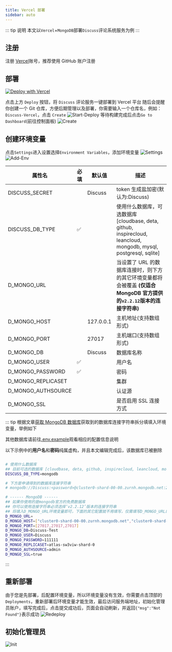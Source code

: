 ```yaml
---
title: Vercel 部署
sidebar: auto
---
```


::: tip 说明
本文以`Vercel`+`MongoDB`部署`Discuss`评论系统服务为例
:::

## 注册

注册 [Vercel](https://vercel.com/signup)账号，推荐使用 GitHub 账户注册

## 部署

[![Deploy with Vercel](https://vercel.com/button)](https://vercel.com/new/clone?repository-url=https://github.com/Lete114/Discuss-Deploy/tree/Vercel)

点击上方 `Deploy` 按钮，将 `Discuss` 评论服务一键部署到 Vercel 平台
随后会提醒你创建一个 Git 仓库，方便后期管理以及部署，你需要输入一个仓库名，例如：`Discuss-Vercel`，点击 `Create`
![Start-Deploy](/img/deploy/Vercel-ServerLess-Deploy/Start-Deploy.png)
等待构建完成后点击`Go to Dashboard`(前往控制面板)
![Create](/img/deploy/Vercel-ServerLess-Deploy/Create.png)

## 创建环境变量

点击`Settings`进入设置选择`Environment Variables`，添加环境变量
![Settings](/img/deploy/Vercel-ServerLess-Deploy/Settings.png)
![Add-Env](/img/deploy/Vercel-ServerLess-Deploy/Add-Env.png)

| 属性名             | 必填 | 默认值    | 描述                                                                                                                  |
| ------------------ | ---- | --------- | --------------------------------------------------------------------------------------------------------------------- |
| DISCUSS_SECRET     |      | Discuss   | token 生成盐加密(默认为:Discuss)                                                                                      |
| DISCUSS_DB_TYPE    | ✅   |           | 使用什么数据库，可选数据库[cloudbase, deta, github, inspirecloud, leancloud, mongodb, mysql, postgresql, sqlite]      |
| D_MONGO_URL        |      |           | 当设置了 URL 的数据库连接时，则下方的其它环境变量都将会被覆盖 **(仅适合 MongoDB 官方提供的`v2.2.12`版本的连接字符串)** |
| D_MONGO_HOST       |      | 127.0.0.1 | 主机地址(支持数组形式)                                                                                                |
| D_MONGO_PORT       |      | 27017     | 主机端口(支持数组形式)                                                                                                |
| D_MONGO_DB         |      | Discuss   | 数据库名称                                                                                                            |
| D_MONGO_USER       | ✅   |           | 用户名                                                                                                                |
| D_MONGO_PASSWORD   | ✅   |           | 密码                                                                                                                  |
| D_MONGO_REPLICASET |      |           | 集群                                                                                                                  |
| D_MONGO_AUTHSOURCE |      |           | 认证源                                                                                                                |
| D_MONGO_SSL        |      |           | 是否启用 SSL 连接方式                                                                                                 |

::: tip
根据文章[获取 MongoDB 数据库](/guide/Get-MongoDB-DataBase.html)获取到的数据库连接字符串拆分填填入环境变量，举例如下

其他数据库请前往[.env.example](https://github.com/Lete114/Discuss/blob/dev/.env.example)观看相应的配置信息说明

以下示例中的**用户名**和**密码**纯属虚构，并且本文编辑完成后，该数据库已被删除

```bash

# 使用什么数据库
## 目前可选的数据库 [cloudbase, deta, github, inspirecloud, leancloud, mongodb, mysql, postgresql, sqlite]
DISCUSS_DB_TYPE=mongodb

# 下方是申请得到的数据库连接字符串
# mongodb://Discuss:<password>@cluster0-shard-00-00.zurnh.mongodb.net:27017,cluster0-shard-00-01.zurnh.mongodb.net:27017,cluster0-shard-00-02.zurnh.mongodb.net:27017/myFirstDatabase?ssl=true&replicaSet=atlas-sw3viw-shard-0&authSource=admin&retryWrites=true&w=majority

# ------ MongoDB ------
## 如果你使用的是mongodb官方的免费数据库
## 你可以使用连接字符串必须选择‘v2.2.12’版本的连接字符串
## 将填入D_MONGO_URL环境变量即可，下面的其它配置就不用填写，仅需填写D_MONGO_URL即可
D_MONGO_URL=
D_MONGO_HOST=["cluster0-shard-00-00.zurnh.mongodb.net","cluster0-shard-00-01.zurnh.mongodb.net","cluster0-shard-00-02.zurnh.mongodb.net"]
D_MONGO_PORT=[27017,27017,27017]
D_MONGO_DB=Discuss-Test
D_MONGO_USER=Discuss
D_MONGO_PASSWORD=111111
D_MONGO_REPLICASET=atlas-sw3viw-shard-0
D_MONGO_AUTHSOURCE=admin
D_MONGO_SSL=true
```

:::

## 重新部署

由于您是先部署，后配置环境变量，所以环境变量没有生效，你需要点击顶部的`Deployments`，重新部署后环境变量才能生效，最后访问服务端地址，初始化管理员账户，填写完成后，点击提交成功后，页面会自动刷新，并返回`{"msg":"Not Found"}`表示成功
![Redeploy](/img/deploy/Vercel-ServerLess-Deploy/Redeploy.png)

## 初始化管理员

![Init](/img/deploy/Vercel-ServerLess-Deploy/Init.png)
